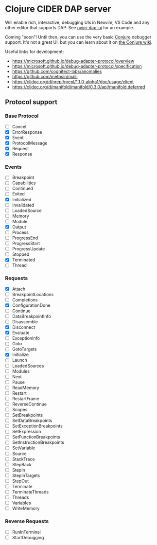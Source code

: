 # Clojure CIDER DAP server

Will enable rich, interactive, debugging UIs in Neovim, VS Code and any other
editor that supports DAP. See [nvim-dap-ui][nvim-dap-ui] for an example.

Coming "soon"! Until then, you can use the very basic [Conjure][conjure]
debugger support. It's not a great UI, but you can learn about it on
[the Conjure wiki][conjure-wiki].

Useful links for development:

- https://microsoft.github.io/debug-adapter-protocol/overview
- https://microsoft.github.io/debug-adapter-protocol/specification
- https://github.com/cognitect-labs/anomalies
- https://github.com/metosin/malli
- https://cljdoc.org/d/nrepl/nrepl/1.1.0-alpha1/doc/usage/client
- https://cljdoc.org/d/manifold/manifold/0.3.0/api/manifold.deferred

## Protocol support

### Base Protocol

- [ ] Cancel
- [x] ErrorResponse
- [x] Event
- [x] ProtocolMessage
- [x] Request
- [x] Response

### Events

- [ ] Breakpoint
- [ ] Capabilities
- [ ] Continued
- [ ] Exited
- [x] Initialized
- [ ] Invalidated
- [ ] LoadedSource
- [ ] Memory
- [ ] Module
- [x] Output
- [ ] Process
- [ ] ProgressEnd
- [ ] ProgressStart
- [ ] ProgressUpdate
- [ ] Stopped
- [x] Terminated
- [ ] Thread

### Requests

- [x] Attach
- [ ] BreakpointLocations
- [ ] Completions
- [x] ConfigurationDone
- [ ] Continue
- [ ] DataBreakpointInfo
- [ ] Disassemble
- [x] Disconnect
- [x] Evaluate
- [ ] ExceptionInfo
- [ ] Goto
- [ ] GotoTargets
- [x] Initialize
- [ ] Launch
- [ ] LoadedSources
- [ ] Modules
- [ ] Next
- [ ] Pause
- [ ] ReadMemory
- [ ] Restart
- [ ] RestartFrame
- [ ] ReverseContinue
- [ ] Scopes
- [ ] SetBreakpoints
- [ ] SetDataBreakpoints
- [ ] SetExceptionBreakpoints
- [ ] SetExpression
- [ ] SetFunctionBreakpoints
- [ ] SetInstructionBreakpoints
- [ ] SetVariable
- [ ] Source
- [ ] StackTrace
- [ ] StepBack
- [ ] StepIn
- [ ] StepInTargets
- [ ] StepOut
- [ ] Terminate
- [ ] TerminateThreads
- [ ] Threads
- [ ] Variables
- [ ] WriteMemory

### Reverse Requests

- [ ] RunInTerminal
- [ ] StartDebugging

[nvim-dap-ui]: https://github.com/rcarriga/nvim-dap-ui
[conjure]: https://github.com/Olical/conjure
[conjure-wiki]: https://github.com/Olical/conjure/wiki/Clojure-nREPL-CIDER-debugger
